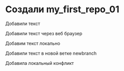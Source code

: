 ﻿# Создали my_first_repo_01

Добавили текст

Добавили текст через веб браузер

Добавим текст локально

Добавили текст в новой ветке newbranch

Добавила локальный конфликт